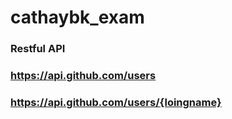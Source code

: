 # cathaybk_exam

### Restful API
### https://api.github.com/users
### https://api.github.com/users/{loingname}